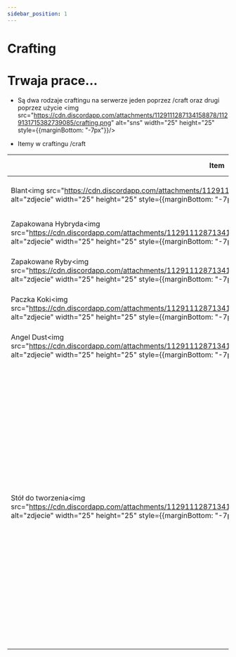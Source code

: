 ```yaml
---
sidebar_position: 1
---
```

# Crafting

# Trwaja prace...

- Są dwa rodzaje craftingu na serwerze jeden poprzez /craft oraz drugi poprzez użycie <img src="https://cdn.discordapp.com/attachments/1129111287134158878/1129131715382739085/crafting.png" alt="sns" width="25" height="25" style={{marginBottom: "-7px"}}/>

- Itemy w craftingu /craft

| Item                  |Przedmioty |Czas Tworzenia|  
|------------           |-----------|---------|
| Blant<img src="https://cdn.discordapp.com/attachments/1129111287134158878/1129134979541106760/blant.png" alt="zdjecie" width="25" height="25" style={{marginBottom: "-7px"}}/>                 |     `2x` <img src="https://cdn.discordapp.com/attachments/1129111287134158878/1129133384115949618/baggedweed.png" alt="zdjecie" width="25" height="25" style={{marginBottom: "-7px"}}/>`1x` <img src="https://cdn.discordapp.com/attachments/1129111287134158878/1129133403636256840/bletki.png" alt="zdjecie" width="25" height="25" style={{marginBottom: "-7px"}}/>      |   2 sec | 
| Zapakowana Hybryda<img src="https://cdn.discordapp.com/attachments/1129111287134158878/1129133384115949618/baggedweed.png" alt="zdjecie" width="25" height="25" style={{marginBottom: "-7px"}}/>    |     `1x` <img src="https://cdn.discordapp.com/attachments/1129111287134158878/1129134632034631720/hybryda.png" alt="zdjecie" width="25" height="25" style={{marginBottom: "-7px"}}/> `1x` <img src="https://cdn.discordapp.com/attachments/1129111287134158878/1129134648597950565/zip.png" alt="zdjecie" width="25" height="25" style={{marginBottom: "-7px"}}/>      |   5 sec | 
| Zapakowane Ryby<img src="https://cdn.discordapp.com/attachments/1129111287134158878/1129135203743444992/zapakowane_ryby.png" alt="zdjecie" width="25" height="25" style={{marginBottom: "-7px"}}/>       |     `5x` <img src="https://cdn.discordapp.com/attachments/1129111287134158878/1129135217572069396/fish.png" alt="zdjecie" width="25" height="25" style={{marginBottom: "-7px"}}/> `1x` <img src="https://cdn.discordapp.com/attachments/1129111287134158878/1129135232646393956/box.png" alt="zdjecie" width="25" height="25" style={{marginBottom: "-7px"}}/>      |   2 sec |
| Paczka Koki<img src="https://cdn.discordapp.com/attachments/1129111287134158878/1129135433742303292/cokebrick70.png" alt="zdjecie" width="25" height="25" style={{marginBottom: "-7px"}}/>           |    `4x` <img src="https://cdn.discordapp.com/attachments/1129111287134158878/1129135453367451768/rawcoke90.png" alt="zdjecie" width="25" height="25" style={{marginBottom: "-7px"}}/> `1x` <img src="https://cdn.discordapp.com/attachments/1129111287134158878/1129135232646393956/box.png" alt="zdjecie" width="25" height="25" style={{marginBottom: "-7px"}}/>       |   5 sec |
| Angel Dust<img src="https://cdn.discordapp.com/attachments/1129111287134158878/1129135705688395786/angeldust.png" alt="zdjecie" width="25" height="25" style={{marginBottom: "-7px"}}/>            |    `3x` <img src="https://cdn.discordapp.com/attachments/1129111287134158878/1129133384115949618/baggedweed.png" alt="zdjecie" width="25" height="25" style={{marginBottom: "-7px"}}/> `1x` <img src="https://cdn.discordapp.com/attachments/1129111287134158878/1129135796390207618/water.png" alt="zdjecie" width="25" height="25" style={{marginBottom: "-7px"}}/>      |   5 sec |
| Stół do tworzenia<img src="https://cdn.discordapp.com/attachments/1129111287134158878/1129131715382739085/crafting.png" alt="zdjecie" width="25" height="25" style={{marginBottom: "-7px"}}/>     |    `4x` <img src="https://cdn.discordapp.com/attachments/1129111287134158878/1129136092600356974/cszklo.png" alt="zdjecie" width="25" height="25" style={{marginBottom: "-7px"}}/> `6x` <img src="https://cdn.discordapp.com/attachments/1129111287134158878/1129136112238084157/czelazo.png" alt="zdjecie" width="25" height="25" style={{marginBottom: "-7px"}}/> `4x` <img src="https://cdn.discordapp.com/attachments/1129111287134158878/1129136129136930908/cmiedz.png" alt="zdjecie" width="25" height="25" style={{marginBottom: "-7px"}}/> `4x` <img src="https://cdn.discordapp.com/attachments/1129111287134158878/1129136141858263121/caluminium.png" alt="zdjecie" width="25" height="25" style={{marginBottom: "-7px"}}/> `100%` <img src="https://cdn.discordapp.com/attachments/1129111287134158878/1129136161915408384/fixkit.png" alt="zdjecie" width="25" height="25" style={{marginBottom: "-7px"}}/> `100%` <img src="https://cdn.discordapp.com/attachments/1129111287134158878/1129136224980971540/WEAPON_KNIFE.png" alt="zdjecie" width="25" height="25" style={{marginBottom: "-7px"}}/> `100%` <img src="https://cdn.discordapp.com/attachments/1129111287134158878/1129136254097817600/lockpick.png" alt="zdjecie" width="25" height="25" style={{marginBottom: "-7px"}}/> `100%` <img src="https://cdn.discordapp.com/attachments/1129111287134158878/1129136287077630082/WEAPON_PETROLCAN.png" alt="zdjecie" width="25" height="25" style={{marginBottom: "-7px"}}/> `100%` <img src="https://cdn.discordapp.com/attachments/1129111287134158878/1129136307164155944/siekiera.png" alt="zdjecie" width="25" height="25" style={{marginBottom: "-7px"}}/> `100%` <img src="https://cdn.discordapp.com/attachments/1129111287134158878/1129136340282388620/kilof.png" alt="zdjecie" width="25" height="25" style={{marginBottom: "-7px"}}/> `1x` <img src="https://cdn.discordapp.com/attachments/1129111287134158878/1129136368614907974/kq_angle_grinder.png" alt="zdjecie" width="25" height="25" style={{marginBottom: "-7px"}}/> `1x` <img src="https://cdn.discordapp.com/attachments/1129111287134158878/1129136386461671564/lighter.png" alt="zdjecie" width="25" height="25" style={{marginBottom: "-7px"}}/> `10x` <img src="https://cdn.discordapp.com/attachments/1129111287134158878/1129136399296253972/cdeski.png" alt="zdjecie" width="25" height="25" style={{marginBottom: "-7px"}}/> `1x` <img src="https://cdn.discordapp.com/attachments/1129111287134158878/1129136446016593930/drugscales.png" alt="zdjecie" width="25" height="25" style={{marginBottom: "-7px"}}/> `1x` <img src="https://cdn.discordapp.com/attachments/1129111287134158878/1129136461782991071/torba.png" alt="zdjecie" width="25" height="25" style={{marginBottom: "-7px"}}/> `1x` <img src="https://cdn.discordapp.com/attachments/1129111287134158878/1129136475087306802/srubokret.png" alt="zdjecie" width="25" height="25" style={{marginBottom: "-7px"}}/>      |   25 sec|
